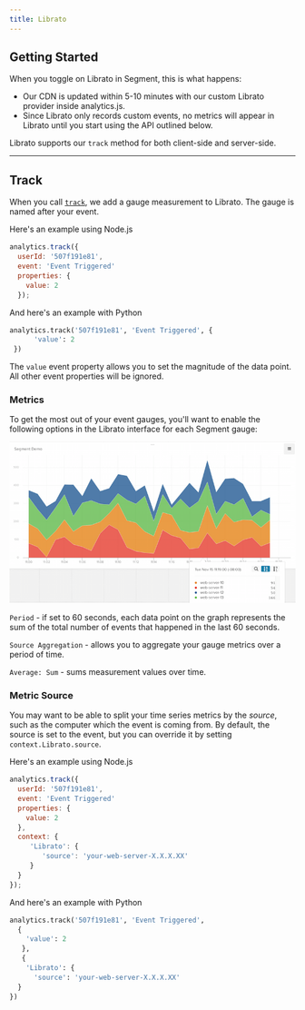 ```yaml
---
title: Librato
---
```


## Getting Started

When you toggle on Librato in Segment, this is what happens:

+ Our CDN is updated within 5-10 minutes with our custom Librato provider inside analytics.js.
+ Since Librato only records custom events, no metrics will appear in Librato until you start using the API outlined below.

Librato supports our `track` method for both client-side and server-side.

- - -

## Track

When you call [`track`](/docs/spec/track/), we add a gauge measurement to Librato. The gauge is named after your event.

Here's an example using Node.js

```javascript
analytics.track({
  userId: '507f191e81',
  event: 'Event Triggered'
  properties: {
    value: 2
  });
```

And here's an example with Python

```python
analytics.track('507f191e81', 'Event Triggered', {
      'value': 2
 })
 ```

The `value` event property allows you to set the magnitude of the data point. All other event properties will be ignored.

### Metrics

To get the most out of your event gauges, you'll want to enable the following options in the Librato interface for each Segment gauge:

![librato event gauges segment destination](librato-graph.png)

`Period` - if set to 60 seconds, each data point on the graph represents the sum of the total number of events that happened in the last 60 seconds.

`Source Aggregation` - allows you to aggregate your gauge metrics over a period of time.

`Average: Sum` - sums measurement values over time.

### Metric Source
You may want to be able to split your time series metrics by the _source_, such as the computer which the event is coming from. By default, the source is set to the event, but you can override it by setting `context.Librato.source`.

Here's an example using Node.js

```javascript
analytics.track({
  userId: '507f191e81',
  event: 'Event Triggered'
  properties: {
    value: 2
  },
  context: {
     'Librato': {
        'source': 'your-web-server-X.X.X.XX'
     }
  }
});
```

And here's an example with Python

```python
analytics.track('507f191e81', 'Event Triggered',
  {
    'value': 2
   },
   {
    'Librato': {
      'source': 'your-web-server-X.X.X.XX'
  }
})
 ```
